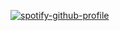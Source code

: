 [![spotify-github-profile](https://spotify-github-profile.kittinanx.com/api/view?uid=lgn8nh3po087lt9ibj8bm1r0w&cover_image=true&theme=default&show_offline=false&background_color=000000&interchange=false&bar_color=53b14f)](https://github.com/kittinan/spotify-github-profile)
